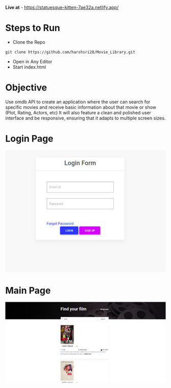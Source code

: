 <b>Live at</b> - https://statuesque-kitten-7ae32a.netlify.app/


# Steps to Run

- Clone the Repo
```
git clone https://github.com/harshsri28/Movie_Library.git
```
- Open in Any Editor 
- Start index.html 

# Objective

Use omdb API to create an application where the user can search for specific movies and receive basic information about that movie or show (Plot, Rating, Actors, etc) It will also feature a clean and polished user interface and be responsive, ensuring that it adapts to multiple screen sizes.

# Login Page

![login](https://github.com/harshsri28/Movie_Library/blob/main/images/login.png)<br>

# Main Page

![main](https://github.com/harshsri28/Movie_Library/blob/main/images/main.png)<br>
